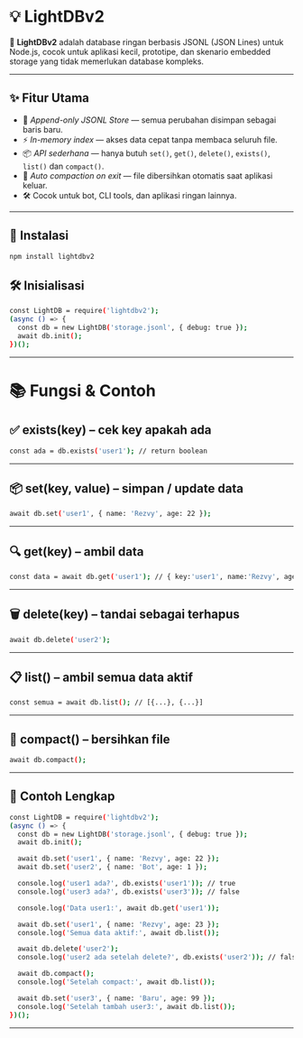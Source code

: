 # 💡 LightDBv2

📁 **LightDBv2** adalah database ringan berbasis JSONL (JSON Lines) untuk Node.js, cocok untuk aplikasi kecil, prototipe, dan skenario embedded storage yang tidak memerlukan database kompleks.

---

## ✨ Fitur Utama

- 🔁 *Append-only JSONL Store* — semua perubahan disimpan sebagai baris baru.
- ⚡ *In-memory index* — akses data cepat tanpa membaca seluruh file.
- 📦 *API sederhana* — hanya butuh `set()`, `get()`, `delete()`, `exists()`, `list()` dan `compact()`.
- 🧹 *Auto compaction on exit* — file dibersihkan otomatis saat aplikasi keluar.
- 🛠 Cocok untuk bot, CLI tools, dan aplikasi ringan lainnya.

---

## 🚀 Instalasi

```bash
npm install lightdbv2
```

## 🛠 Inisialisasi  

```bash
const LightDB = require('lightdbv2');  
(async () => {  
  const db = new LightDB('storage.jsonl', { debug: true });  
  await db.init();  
})();
```

---

# 📚 Fungsi & Contoh  

## ✅ exists(key) – cek key apakah ada
```bash
const ada = db.exists('user1'); // return boolean
```

---

## 📦 set(key, value) – simpan / update data  
```bash
await db.set('user1', { name: 'Rezvy', age: 22 });
```

---

## 🔍 get(key) – ambil data  
```bash
const data = await db.get('user1'); // { key:'user1', name:'Rezvy', age:22 }  
```

---

## 🗑 delete(key) – tandai sebagai terhapus 
```bash 
await db.delete('user2');  
```

---

## 📋 list() – ambil semua data aktif 
```bash 
const semua = await db.list(); // [{...}, {...}]  
```

---

## 🧹 compact() – bersihkan file
```bash  
await db.compact();  
```

---

## 🧪 Contoh Lengkap  
```bash
const LightDB = require('lightdbv2');  
(async () => {  
  const db = new LightDB('storage.jsonl', { debug: true });  
  await db.init();  

  await db.set('user1', { name: 'Rezvy', age: 22 });  
  await db.set('user2', { name: 'Bot', age: 1 });  

  console.log('user1 ada?', db.exists('user1')); // true  
  console.log('user3 ada?', db.exists('user3')); // false  

  console.log('Data user1:', await db.get('user1'));  

  await db.set('user1', { name: 'Rezvy', age: 23 });  
  console.log('Semua data aktif:', await db.list());  

  await db.delete('user2');  
  console.log('user2 ada setelah delete?', db.exists('user2')); // false  

  await db.compact();  
  console.log('Setelah compact:', await db.list());  

  await db.set('user3', { name: 'Baru', age: 99 });  
  console.log('Setelah tambah user3:', await db.list());  
})();
```

---
